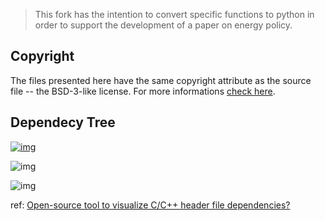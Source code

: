 > This fork has the intention to convert specific functions to python in order to support the development of a paper on energy policy.

## Copyright

The files presented here have the same copyright attribute as the source file -- the BSD-3-like license.
For more informations [check here](https://github.com/NREL/EnergyPlus#license--contributing-development-).

## Dependecy Tree

[![img](https://github.com/yurigabrich/EnergyPlusShadow/blob/develop/html/SolarShading_8cc__incl.png)](https://github.com/yurigabrich/EnergyPlusShadow/develop/src/SolarShading_8cc__incl.cc)

![img](https://github.com/yurigabrich/EnergyPlusShadow/blob/develop/html/SolarShading_8hh__incl.png)

![img](https://github.com/yurigabrich/EnergyPlusShadow/blob/develop/html/SolarShading_8hh__dep__incl.png)

ref: [Open-source tool to visualize C/C++ header file dependencies?](https://stackoverflow.com/questions/1190597/open-source-tool-to-visualize-c-c-header-file-dependencies)
